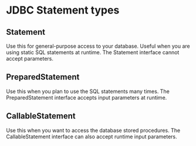 # JDBC Statement types

## Statement

Use this for general-purpose access to your database. Useful when you are using static SQL statements at runtime. The Statement interface cannot accept parameters.

## PreparedStatement

Use this when you plan to use the SQL statements many times. The PreparedStatement interface accepts input parameters at runtime.

## CallableStatement

Use this when you want to access the database stored procedures. The CallableStatement interface can also accept runtime input parameters.